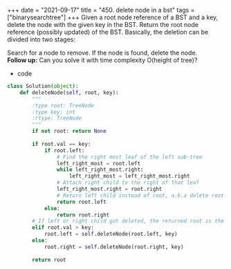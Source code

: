 +++ 
date = "2021-09-17"
title = "450. delete node in a bst"
tags = ["binarysearchtree"]
+++
Given a root node reference of a BST and a key, delete the node with the given key in the BST. Return the root node reference (possibly updated) of the BST.
Basically, the deletion can be divided into two stages:

Search for a node to remove.
If the node is found, delete the node.  
**Follow up:** Can you solve it with time complexity O(height of tree)?
- code
```py
class Solution(object):
    def deleteNode(self, root, key):
        """
        :type root: TreeNode
        :type key: int
        :rtype: TreeNode
        """
        if not root: return None
        
        if root.val == key:
            if root.left:
                # Find the right most leaf of the left sub-tree
                left_right_most = root.left
                while left_right_most.right:
                    left_right_most = left_right_most.right
                # Attach right child to the right of that leaf
                left_right_most.right = root.right
                # Return left child instead of root, a.k.a delete root
                return root.left
            else:
                return root.right
        # If left or right child got deleted, the returned root is the child of the deleted node.
        elif root.val > key:
            root.left = self.deleteNode(root.left, key)
        else:
            root.right = self.deleteNode(root.right, key)
            
        return root
```
